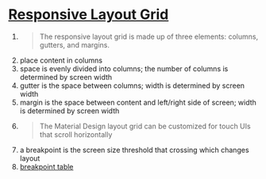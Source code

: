 # [Responsive Layout Grid](https://material.io/design/layout/responsive-layout-grid.html)
1. > The responsive layout grid is made up of three elements: columns, gutters, and margins.
2. place content in columns
3. space is evenly divided into columns; the number of columns is determined by screen width
4. gutter is the space between columns; width is determined by screen width
5. margin is the space between content and left/right side of screen; width is determined by screen width
6. > The Material Design layout grid can be customized for touch UIs that scroll horizontally
7. a breakpoint is the screen size threshold that crossing which changes layout
8. [breakpoint table](https://material.io/design/layout/responsive-layout-grid.html#breakpoints)
